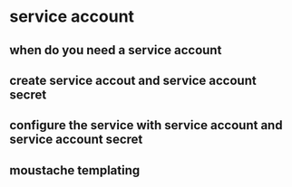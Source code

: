 # service account


## when do you need a service account

## create service accout and service account secret

## configure the service with service account and service account secret

## moustache templating
